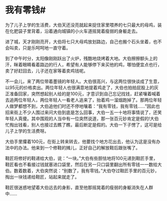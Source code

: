 # 我有零钱#
为了儿子上学的生活费，大伯天还没亮就起来捉住家里喂养的七只最大的母鸡，装在化肥袋子里背着，沿着通向城镇的小火车道摇晃着瘦弱的身躯走去。 

进了城，天才刚刚亮开，大伯将七只大母鸡放划路边，自己也搬个石头坐着，也不会叫卖，只是乐呵呵地一直守着。 

到了中午时分，太阳像刚刚跃出了火炉，残酷地烧烤着大地。大伯擦擦额头上的汗，眯着眼睛看着路边的行人，希望有人能够停下来买他的鸡，哪怕便宜点也行，卖了好赶回去，儿子还在家等着卖鸡钱呢。 

不一会儿，来了两位带着墨镜的年轻人。大伯很高兴，与这两位很快谈成了生意，以95元的价格卖出。两位年轻人也很满意地提着鸡走了，大伯也拍拍屁股上的灰正准备回家，突然想起别人给的是100元，才意识到自己忘记找钱，赶紧嚷着喊着去追两位年轻人，两位年轻人一看老人追来了，抬着鸡一溜烟跑掉了。那两位年轻人做梦都想不到，大伯追他们时还不停地嚷着：“我有零钱，我有零钱……”因此也招来街上不少人围过来问大伯到底是怎么回事，大伯一五一十地将事情说了，还笑年轻人真傻。其中围观的人当中有一位突然说道，那一张百元钞肯定是假的!大伯忙掏出钱看，别人也接过去瞧了瞧，最后断定是假的。大伯一下子愣了，这可是给儿子上学的生活费呀。 

大伯手里攥着100元，在街上转来转去，他要找个地方花出去，他认为这是没有办法中的办法。他来到一个修鞋的摊儿，正好自己的解放鞋后跟张嘴了。 

鞋匠将修好的鞋递给大伯，说：“一块。”大伯有些胆怯地将100元递到鞋匠手里，鞋匠看也不看接过钱就塞进口袋里，然后在另一只口袋里翻出所有零钱一一数给大伯。数着数着，大伯突然说：“别数了，我有零钱。”大伯夺过鞋匠手里的百元钞，掏出一块钱递给鞋匠，站起来就走了。 

鞋匠很迷惑地望着大伯远去的身影，直至他那摇晃着的瘦弱的身躯消失在人群中……
 